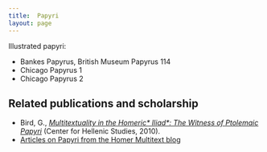 ```yaml
---
title:  Papyri
layout: page
---
```


Illustrated papyri:

- Bankes Papyrus, British Museum Papyrus 114
- Chicago Papyrus 1
- Chicago Papyrus 2


## Related publications and scholarship

-  Bird, G., *[Multitextuality in the Homeric* Iliad*: The Witness of Ptolemaic Papyri](https://chs.harvard.edu/CHS/article/display/4864)* (Center for Hellenic Studies, 2010).
-  [Articles on Papyri from the Homer Multitext blog](http://www.homermultitext.org/tag-papyri)
